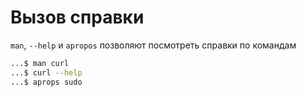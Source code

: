 # Вызов справки

`man`, `--help` и `apropos` позволяют посмотреть справки по командам

```bash
...$ man curl
...$ curl --help
...$ aprops sudo
```